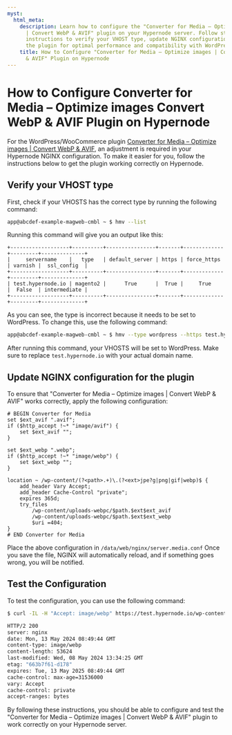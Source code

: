 ```yaml
---
myst:
  html_meta:
    description: Learn how to configure the "Converter for Media – Optimize images
      | Convert WebP & AVIF" plugin on your Hypernode server. Follow step-by-step
      instructions to verify your VHOST type, update NGINX configuration, and test
      the plugin for optimal performance and compatibility with WordPress/WooCommerce.
    title: How to Configure "Converter for Media – Optimize images | Convert WebP
      & AVIF" Plugin on Hypernode
---
```


# How to Configure Converter for Media – Optimize images Convert WebP & AVIF Plugin on Hypernode

For the WordPress/WooCommerce plugin [Converter for Media – Optimize images | Convert WebP & AVIF](https://nl.wordpress.org/plugins/webp-converter-for-media/), an adjustment is required in your Hypernode NGINX configuration. To make it easier for you, follow the instructions below to get the plugin working correctly on Hypernode.

## Verify your VHOST type

First, check if your VHOSTS has the correct type by running the following command:

```bash
app@abcdef-example-magweb-cmbl ~ $ hmv --list
```

Running this command will give you an output like this:

```console
+-------------------+----------+----------------+-------+-------------+---------+--------------+
|     servername    |   type   | default_server | https | force_https | varnish |  ssl_config  |
+-------------------+----------+----------------+-------+-------------+---------+--------------+
| test.hypernode.io | magento2 |      True      |  True |     True    |  False  | intermediate |
+-------------------+----------+----------------+-------+-------------+---------+--------------+
```

As you can see, the type is incorrect because it needs to be set to WordPress. To change this, use the following command:

```bash
app@abcdef-example-magweb-cmbl ~ $ hmv --type wordpress --https test.hypernode.io
```

After running this command, your VHOSTS will be set to WordPress. Make sure to replace `test.hypernode.io` with your actual domain name.

## Update NGINX configuration for the plugin

To ensure that "Converter for Media – Optimize images | Convert WebP & AVIF" works correctly, apply the following configuration:

```nginx
# BEGIN Converter for Media
set $ext_avif ".avif";
if ($http_accept !~* "image/avif") {
    set $ext_avif "";
}

set $ext_webp ".webp";
if ($http_accept !~* "image/webp") {
    set $ext_webp "";
}

location ~ /wp-content/(?<path>.+)\.(?<ext>jpe?g|png|gif|webp)$ {
    add_header Vary Accept;
    add_header Cache-Control "private";
    expires 365d;
    try_files
        /wp-content/uploads-webpc/$path.$ext$ext_avif
        /wp-content/uploads-webpc/$path.$ext$ext_webp
        $uri =404;
}
# END Converter for Media
```

Place the above configuration in `/data/web/nginx/server.media.conf` Once you save the file, NGINX will automatically reload, and if something goes wrong, you will be notified.

## Test the Configuration

To test the configuration, you can use the following command:

```bash
$ curl -IL -H "Accept: image/webp" https://test.hypernode.io/wp-content/upload/test.jpg

HTTP/2 200
server: nginx
date: Mon, 13 May 2024 08:49:44 GMT
content-type: image/webp
content-length: 53624
last-modified: Wed, 08 May 2024 13:34:25 GMT
etag: "663b7f61-d178"
expires: Tue, 13 May 2025 08:49:44 GMT
cache-control: max-age=31536000
vary: Accept
cache-control: private
accept-ranges: bytes
```

By following these instructions, you should be able to configure and test the "Converter for Media – Optimize images | Convert WebP & AVIF" plugin to work correctly on your Hypernode server.
